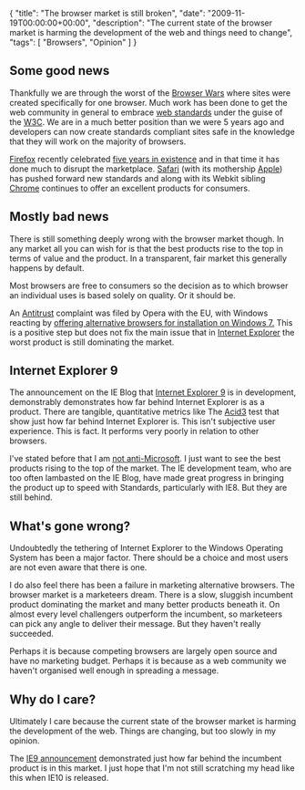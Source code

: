 {
  "title": "The browser market is still broken",
  "date": "2009-11-19T00:00:00+00:00",
  "description": "The current state of the browser market is harming the development of the web and things need to change",
  "tags": [
    "Browsers",
    "Opinion"
  ]
}

## Some good news

Thankfully we are through the worst of the <a href="http://en.wikipedia.org/wiki/Browser_wars">Browser Wars</a> where sites were created specifically for one browser. Much work has been done to get the web community in general to embrace <a href="http://www.webstandards.org/">web standards</a> under the guise of the <a href="http://www.w3.org/">W3C</a>. We are in a much better position than we were 5 years ago and developers can now create standards compliant sites safe in the knowledge that they will work on the majority of browsers. 

<a href="http://www.mozilla.com/firefox/">Firefox</a> recently celebrated <a href="http://www.spreadfirefox.com/5years/en-US/">five years in existence</a> and in that time it has done much to disrupt the marketplace. <a href="http://www.apple.com/safari/">Safari</a> (with its mothership <a href="http://www.apple.com/">Apple</a>) has pushed forward new standards and along with its Webkit sibling <a href="http://www.google.com/chrome">Chrome</a> continues to offer an excellent products for consumers.

## Mostly bad news

There is still something deeply wrong with the browser market though. In any market all you can wish for is that the best products rise to the top in terms of value and the product. In a transparent, fair market this generally happens by default. 

Most browsers are free to consumers so the decision as to which browser an individual uses is based solely on quality. Or it should be. 

An <a href="http://www.opera.com/press/releases/2007/12/13/">Antitrust</a> complaint was filed by Opera with the EU, with Windows reacting by <a href="http://europa.eu/rapid/pressReleasesAction.do?reference=MEMO/09/272">offering alternative browsers for installation on Windows 7.</a> This is a positive step but does not fix the main issue that in <a href="http://www.microsoft.com/windows/Internet-explorer/default.aspx">Internet Explorer</a> the worst product is still dominating the market. 

## Internet Explorer 9

The announcement on the IE Blog that <a href="http://blogs.msdn.com/ie/archive/2009/11/18/an-early-look-at-ie9-for-developers.aspx">Internet Explorer 9</a> is in development, demonstrably demonstrates how far behind Internet Explorer is as a product. There are tangible, quantitative metrics like The <a href="http://acid3.acidtests.org/">Acid3</a> test that show just how far behind Internet Explorer is. This isn't subjective user experience. This is fact. It performs very poorly in relation to other browsers.

I've stated before that I am <a href="https://shapeshed.com/journal/educating_clients_about_browsers/">not anti-Microsoft</a>. I just want to see the best products rising to the top of the market. The IE development team, who are too often lambasted on the IE Blog, have made great progress in bringing the product up to speed with Standards, particularly with IE8. But they are still behind. 

## What's gone wrong?

Undoubtedly the tethering of Internet Explorer to the Windows Operating System has been a major factor. There should be a choice and most users are not even aware that there is one.

I do also feel there has been a failure in marketing alternative browsers. The browser market is a marketeers dream. There is a slow, sluggish incumbent product dominating the market and many better products beneath it. On almost every level challengers outperform the incumbent, so marketeers can pick any angle to deliver their message. But they haven't really succeeded. 

Perhaps it is because competing browsers are largely open source and have no marketing budget. Perhaps it is because as a web community we haven't organised well enough in spreading a message. 

## Why do I care?

Ultimately I care because the current state of the browser market is harming the development of the web. Things are changing, but too slowly in my opinion. 

The <a href="http://blogs.msdn.com/ie/archive/2009/11/18/an-early-look-at-ie9-for-developers.aspx">IE9 announcement</a> demonstrated just how far behind the incumbent product is in this market. I just hope that I'm not still scratching my head like this when IE10 is released.  


